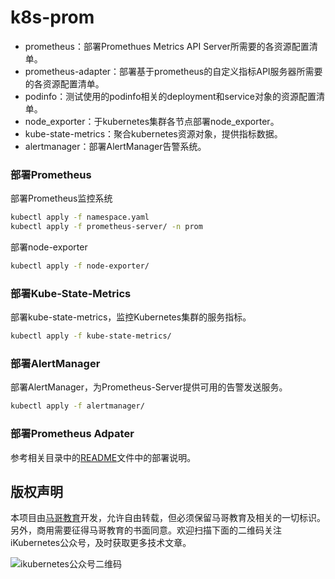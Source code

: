 # k8s-prom

- prometheus：部署Promethues Metrics API Server所需要的各资源配置清单。
- prometheus-adapter：部署基于prometheus的自定义指标API服务器所需要的各资源配置清单。
- podinfo：测试使用的podinfo相关的deployment和service对象的资源配置清单。
- node_exporter：于kubernetes集群各节点部署node_exporter。
- kube-state-metrics：聚合kubernetes资源对象，提供指标数据。
- alertmanager：部署AlertManager告警系统。

### 部署Prometheus

部署Prometheus监控系统

```bash
kubectl apply -f namespace.yaml
kubectl apply -f prometheus-server/ -n prom
```

部署node-exporter

```bash
kubectl apply -f node-exporter/
```

### 部署Kube-State-Metrics

部署kube-state-metrics，监控Kubernetes集群的服务指标。

```bash
kubectl apply -f kube-state-metrics/
```

### 部署AlertManager

部署AlertManager，为Prometheus-Server提供可用的告警发送服务。

```bash
kubectl apply -f alertmanager/
```

### 部署Prometheus Adpater

参考相关目录中的[README](prometheus-adpater/README.md)文件中的部署说明。




## 版权声明
本项目由[马哥教育](www.magedu.com)开发，允许自由转载，但必须保留马哥教育及相关的一切标识。另外，商用需要征得马哥教育的书面同意。欢迎扫描下面的二维码关注iKubernetes公众号，及时获取更多技术文章。

![ikubernetes公众号二维码](https://github.com/iKubernetes/Kubernetes_Advanced_Practical_2rd/raw/main/imgs/iKubernetes%E5%85%AC%E4%BC%97%E5%8F%B7%E4%BA%8C%E7%BB%B4%E7%A0%81.jpg)

